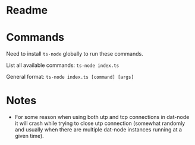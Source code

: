 # Readme

# Commands

Need to install `ts-node` globally to run these commands.

List all available commands:
`ts-node index.ts`

General format:
`ts-node index.ts [command] [args]`

# Notes

-   For some reason when using both utp and tcp connections in dat-node it will crash while trying to close utp connection (somewhat randomly and usually when there are multiple dat-node instances running at a given time).
